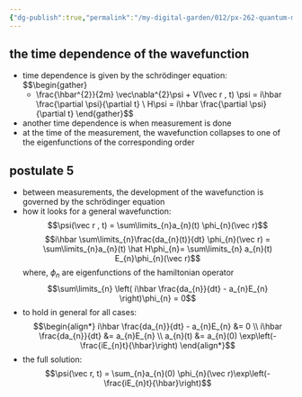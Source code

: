 ```yaml
---
{"dg-publish":true,"permalink":"/my-digital-garden/012/px-262-quantum-mechanics/c-the-basic-postulates/px-262-c8-postulate-5/","created":"2024-11-25T10:50:32.000+00:00","updated":"2024-11-26T01:07:31.064+00:00"}
---
```


## the time dependence of the wavefunction
- time dependence is given by the schrödinger equation: 
$$\begin{gather}
	- \frac{\hbar^{2}}{2m} \vec\nabla^{2}\psi + V(\vec r , t) \psi = i\hbar \frac{\partial \psi}{\partial t} \\
	H\psi = i\hbar \frac{\partial \psi}{\partial t}
\end{gather}$$
- another time dependence is when measurement is done
- at the time of the measurement, the wavefunction collapses to one of the eigenfunctions of the corresponding order
## postulate 5 
- between measurements, the development of the wavefunction is governed by the schrödinger equation 
- how it looks for a general wavefunction: 
  $$\psi(\vec r , t) = \sum\limits_{n}a_{n}(t) \phi_{n}(\vec r)$$
$$i\hbar \sum\limits_{n}\frac{da_{n}(t)}{dt} \phi_{n}(\vec r) = \sum\limits_{n}a_{n}(t) \hat H\phi_{n}= \sum\limits_{n} a_{n}(t) E_{n}\phi_{n}(\vec r)$$
	where, $\phi_{n}$ are eigenfunctions of the hamiltonian operator
$$\sum\limits_{n} \left( i\hbar \frac{da_{n}}{dt} - a_{n}E_{n} \right)\phi_{n} = 0$$
- to hold in general for all cases: 
$$\begin{align*}
	i\hbar \frac{da_{n}}{dt} - a_{n}E_{n} &= 0 \\
	i\hbar \frac{da_{n}}{dt} &= a_{n}E_{n} \\
	a_{n}(t) &= a_{n}(0) \exp\left(-\frac{iE_{n}t}{\hbar}\right)
\end{align*}$$
- the full solution: 
  $$\psi(\vec r, t) = \sum_{n}a_{n}(0) \phi_{n}(\vec r)\exp\left(- \frac{iE_{n}t}{\hbar}\right)$$